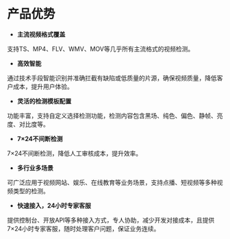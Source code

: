# 产品优势

-   **主流视频格式覆盖**

支持TS、MP4、FLV、WMV、MOV等几乎所有主流格式的视频检测。

-   **高效智能**

通过技术手段智能识别并准确拦截有缺陷或低质量的片源，确保视频质量，降低客户成本，提升用户体验。

-   **灵活的检测模板配置**

功能丰富，支持自定义选择检测功能，检测内容包含黑场、纯色、偏色、静帧、亮度、对比度等。

-   **7×24不间断检测**

7×24不间断检测，降低人工审核成本，提升效率。

-   **多行业多场景**

可广泛应用于视频网站、娱乐、在线教育等业务场景，支持点播、短视频等多种视频类型的检测。

-   **快速接入，24小时专家客服**

提供控制台、开放API等多种接入方式，专人协助，减少开发对接成本，且提供7×24小时专家客服，随时处理客户问题，保证业务连续。
